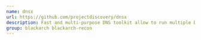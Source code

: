 ```yaml
---
name: dnsx
url: https://github.com/projectdiscovery/dnsx
description: Fast and multi-purpose DNS toolkit allow to run multiple DNS queries of your choice with a list of user-supplied resolvers.
group: blackarch blackarch-recon
---
```

